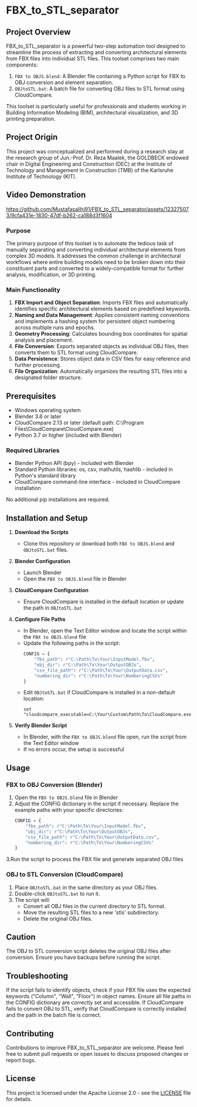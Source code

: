 # FBX_to_STL_separator

## Project Overview

FBX_to_STL_separator is a powerful two-step automation tool designed to streamline the process of extracting and converting architectural elements from FBX files into individual STL files. This toolset comprises two main components:

1. `FBX to OBJS.blend`: A Blender file containing a Python script for FBX to OBJ conversion and element separation.
2. `OBJtoSTL.bat`: A batch file for converting OBJ files to STL format using CloudCompare.

This toolset is particularly useful for professionals and students working in Building Information Modeling (BIM), architectural visualization, and 3D printing preparation.

## Project Origin

This project was conceptualized and performed during a research stay at the research group of Jun.-Prof. Dr. Reza Maalek, the GOLDBECK endowed chair in Digital Engineering and Construction (DEC) at the Institute of Technology and Management in Construction (TMB) of the Karlsruhe Institute of Technology (KIT).

## Video Demonstration

https://github.com/Mustafasalihi91/FBX_to_STL_separator/assets/123275073/9cfa431e-1830-47df-b262-ca188d3f1604


### Purpose

The primary purpose of this toolset is to automate the tedious task of manually separating and converting individual architectural elements from complex 3D models. It addresses the common challenge in architectural workflows where entire building models need to be broken down into their constituent parts and converted to a widely-compatible format for further analysis, modification, or 3D printing.

### Main Functionality

1. **FBX Import and Object Separation**: Imports FBX files and automatically identifies specific architectural elements based on predefined keywords.
2. **Naming and Data Management**: Applies consistent naming conventions and implements a hashing system for persistent object numbering across multiple runs and epochs.
3. **Geometry Processing**: Calculates bounding box coordinates for spatial analysis and placement.
4. **File Conversion**: Exports separated objects as individual OBJ files, then converts them to STL format using CloudCompare.
5. **Data Persistence**: Stores object data in CSV files for easy reference and further processing.
6. **File Organization**: Automatically organizes the resulting STL files into a designated folder structure.

## Prerequisites

- Windows operating system
- Blender 3.6 or later
- CloudCompare 2.13 or later (default path: C:\Program Files\CloudCompare\CloudCompare.exe)
- Python 3.7 or higher (included with Blender)

### Required Libraries

- Blender Python API (bpy) - included with Blender
- Standard Python libraries: os, csv, mathutils, hashlib - included in Python's standard library
- CloudCompare command-line interface - included in CloudCompare installation

No additional pip installations are required.

## Installation and Setup

1. **Download the Scripts**
   - Clone this repository or download both `FBX to OBJS.blend` and `OBJtoSTL.bat` files.

2. **Blender Configuration**
   - Launch Blender
   - Open the `FBX to OBJS.blend` file in Blender

3. **CloudCompare Configuration**
   - Ensure CloudCompare is installed in the default location or update the path in `OBJtoSTL.bat`

4. **Configure File Paths**
   - In Blender, open the Text Editor window and locate the script within the `FBX to OBJS.blend` file
   - Update the following paths in the script:
     ```python
     CONFIG = {
         "fbx_path": r"C:\Path\To\Your\InputModel.fbx",
         "obj_dir": r"C:\Path\To\Your\OutputOBJs",
         "csv_file_path": r"C:\Path\To\Your\OutputData.csv",
         "numbering_dir": r"C:\Path\To\Your\NumberingCSVs"
     }
     ```
   - Edit `OBJtoSTL.bat` if CloudCompare is installed in a non-default location:
     ```batch
     set "cloudcompare_executable=C:\Your\Custom\Path\To\CloudCompare.exe"
     ```

5. **Verify Blender Script**
   - In Blender, with the `FBX to OBJS.blend` file open, run the script from the Text Editor window
   - If no errors occur, the setup is successful

## Usage

### FBX to OBJ Conversion (Blender)

1. Open the `FBX to OBJS.blend` file in Blender
2. Adjust the CONFIG dictionary in the script if necessary. Replace the example paths with your specific directories:
   ```python
   CONFIG = {
       "fbx_path": r"C:\Path\To\Your\InputModel.fbx",
       "obj_dir": r"C:\Path\To\Your\OutputOBJs",
       "csv_file_path": r"C:\Path\To\Your\OutputData.csv",
       "numbering_dir": r"C:\Path\To\Your\NumberingCSVs"
   }
3.Run the script to process the FBX file and generate separated OBJ files

### OBJ to STL Conversion (CloudCompare)

1. Place `OBJtoSTL.bat` in the same directory as your OBJ files.
2. Double-click `OBJtoSTL.bat` to run it.
3. The script will:
   - Convert all OBJ files in the current directory to STL format.
   - Move the resulting STL files to a new 'stls' subdirectory.
   - Delete the original OBJ files.

## Caution

The OBJ to STL conversion script deletes the original OBJ files after conversion. Ensure you have backups before running the script.

## Troubleshooting

If the script fails to identify objects, check if your FBX file uses the expected keywords ("Column", "Wall", "Floor") in object names.
Ensure all file paths in the CONFIG dictionary are correctly set and accessible.
If CloudCompare fails to convert OBJ to STL, verify that CloudCompare is correctly installed and the path in the batch file is correct.

## Contributing

Contributions to improve FBX_to_STL_separator are welcome. Please feel free to submit pull requests or open issues to discuss proposed changes or report bugs.

## License

This project is licensed under the Apache License 2.0 - see the [LICENSE](LICENSE) file for details.
